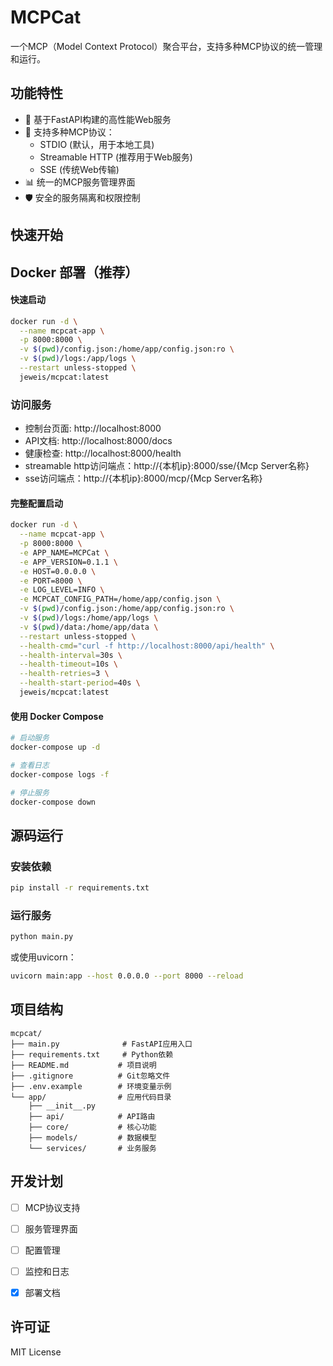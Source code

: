 # MCPCat

一个MCP（Model Context Protocol）聚合平台，支持多种MCP协议的统一管理和运行。

## 功能特性

- 🚀 基于FastAPI构建的高性能Web服务
- 🔌 支持多种MCP协议：
  - STDIO (默认，用于本地工具)
  - Streamable HTTP (推荐用于Web服务)
  - SSE (传统Web传输)
- 📊 统一的MCP服务管理界面
- 🛡️ 安全的服务隔离和权限控制

## 快速开始

## Docker 部署（推荐）


#### 快速启动

```bash
docker run -d \
  --name mcpcat-app \
  -p 8000:8000 \
  -v $(pwd)/config.json:/home/app/config.json:ro \
  -v $(pwd)/logs:/app/logs \
  --restart unless-stopped \
  jeweis/mcpcat:latest
```


### 访问服务

- 控制台页面: http://localhost:8000
- API文档: http://localhost:8000/docs
- 健康检查: http://localhost:8000/health
- streamable http访问端点：http://{本机ip}:8000/sse/{Mcp Server名称}
- sse访问端点：http://{本机ip}:8000/mcp/{Mcp Server名称}

#### 完整配置启动

```bash
docker run -d \
  --name mcpcat-app \
  -p 8000:8000 \
  -e APP_NAME=MCPCat \
  -e APP_VERSION=0.1.1 \
  -e HOST=0.0.0.0 \
  -e PORT=8000 \
  -e LOG_LEVEL=INFO \
  -e MCPCAT_CONFIG_PATH=/home/app/config.json \
  -v $(pwd)/config.json:/home/app/config.json:ro \
  -v $(pwd)/logs:/home/app/logs \
  -v $(pwd)/data:/home/app/data \
  --restart unless-stopped \
  --health-cmd="curl -f http://localhost:8000/api/health" \
  --health-interval=30s \
  --health-timeout=10s \
  --health-retries=3 \
  --health-start-period=40s \
  jeweis/mcpcat:latest
```

#### 使用 Docker Compose

```bash
# 启动服务
docker-compose up -d

# 查看日志
docker-compose logs -f

# 停止服务
docker-compose down
```


## 源码运行
### 安装依赖

```bash
pip install -r requirements.txt
```

### 运行服务

```bash
python main.py
```

或使用uvicorn：

```bash
uvicorn main:app --host 0.0.0.0 --port 8000 --reload
```


## 项目结构

```
mcpcat/
├── main.py              # FastAPI应用入口
├── requirements.txt     # Python依赖
├── README.md           # 项目说明
├── .gitignore          # Git忽略文件
├── .env.example        # 环境变量示例
└── app/                # 应用代码目录
    ├── __init__.py
    ├── api/            # API路由
    ├── core/           # 核心功能
    ├── models/         # 数据模型
    └── services/       # 业务服务
```

## 开发计划

- [ ] MCP协议支持
- [ ] 服务管理界面
- [ ] 配置管理
- [ ] 监控和日志
- [x] 部署文档


## 许可证

MIT License
